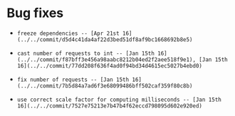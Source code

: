 
# Bug fixes

-     freeze dependencies -- [Apr 21st 16](../../commit/d5d4c41da4af22d3bed51df8af9bc1668692b8e5)
-     cast number of requests to int -- [Jan 15th 16](../../commit/f87bff3e456a98aabc8212b04ed2f2aee518f9e1), [Jan 15th 16](../../commit/77dd208f636f4ad0f94bd34d4615ec5027b4ebd0)
-     fix number of requests -- [Jan 15th 16](../../commit/7b5d84a7ad6f3e68099486bff502caf359f80c8b)
-     use correct scale factor for computing milliseconds -- [Jan 15th 16](../../commit/7527e75213e7b47b4f62eccd798095d602e920ed)
